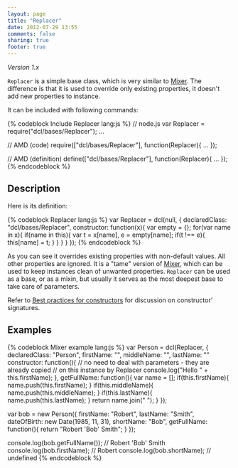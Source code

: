 ```yaml
---
layout: page
title: "Replacer"
date: 2012-07-29 13:55
comments: false
sharing: true
footer: true
---
```


*Version 1.x*

`Replacer` is a simple base class, which is very similar to [Mixer](/1.x/docs/bases/mixer/).
The difference is that it is used to override only existing properties, it doesn't
add new properties to instance.

It can be included with following commands:

{% codeblock Include Replacer lang:js %}
// node.js
var Replacer = require("dcl/bases/Replacer");
...

// AMD (code)
require(["dcl/bases/Replacer"], function(Replacer){
  ...
});

// AMD (definition)
define(["dcl/bases/Replacer"], function(Replacer){
  ...
});
{% endcodeblock %}

## Description

Here is its definition:

{% codeblock Replacer lang:js %}
var Replacer = dcl(null, {
  declaredClass: "dcl/bases/Replacer",
  constructor: function(x){
    var empty = {};
    for(var name in x){
      if(name in this){
        var t = x[name], e = empty[name];
        if(t !== e){
          this[name] = t;
        }
      }
    }
  }
});
{% endcodeblock %}

As you can see it overrides existing properties with non-default values.
All other properties are ignored. It is a "tame" version of [Mixer](/1.x/docs/bases/mixer/),
which can be used to keep instances clean of unwanted properties.
`Replacer` can be used as a base, or as a mixin, but usually it serves as
the most deepest base to take care of parameters.

Refer to [Best practices for constructors](/1.x/docs/general/constructors/)
for discussion on constructor' signatures.

## Examples

{% codeblock Mixer example lang:js %}
var Person = dcl(Replacer, {
  declaredClass: "Person",
  firstName:  "",
  middleName: "",
  lastName:   ""
  constructor: function(){
    // no need to deal with parameters - they are already copied
    // on this instance by Replacer
    console.log("Hello " + this.firstName);
  },
  getFullName: function(){
    var name = [];
    if(this.firstName){
      name.push(this.firstName);
    }
    if(this.middleName){
      name.push(this.middleName);
    }
    if(this.lastName){
      name.push(this.lastName);
    }
    return name.join(" ");
  }
});

var bob = new Person({
  firstName:   "Robert",
  lastName:    "Smith",
  dateOfBirth: new Date(1985, 11, 31),
  shortName:   "Bob",
  getFullName: function(){
    return "Robert 'Bob' Smith";
  }
});

console.log(bob.getFullName()); // Robert 'Bob' Smith
console.log(bob.firstName);     // Robert
console.log(bob.shortName);     // undefined
{% endcodeblock %}
